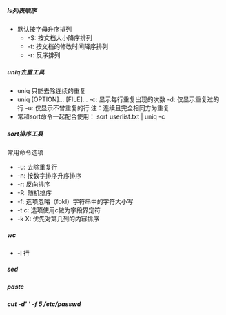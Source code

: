 ##### ls列表顺序
+ 默认按字母升序排列
  - -S: 按文档大小降序排列
  - -t: 按文档的修改时间降序排列
  - -r: 反序排列
##### uniq去重工具
- uniq 只能去除连续的重复
- uniq [OPTION]... [FILE]...
    -c: 显示每行重复出现的次数
    -d: 仅显示重复过的行
    -u: 仅显示不曾重复的行
    注：连续且完全相同方为重复
- 常和sort命令一起配合使用：
    sort userlist.txt | uniq -c
##### sort排序工具
常用命令选项
   - -u: 去除重复行
   - -n: 按数字排序升序排序
   - -r: 反向排序
   - -R: 随机排序
   - -f: 选项忽略（fold）字符串中的字符大小写
   - -t c: 选项使用c做为字段界定符
   - -k X: 优先对第几列的内容排序
##### wc
   - -l 行

##### sed

##### paste 

##### cut -d' ' -f 5 /etc/passwd

